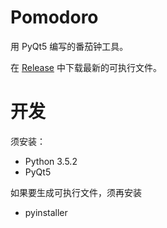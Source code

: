 # Pomodoro
用 PyQt5 编写的番茄钟工具。

在 [Release](https://github.com/JalonWong/Pomodoro/releases) 中下载最新的可执行文件。

# 开发
须安装：

- Python 3.5.2
- PyQt5

如果要生成可执行文件，须再安装

- pyinstaller

